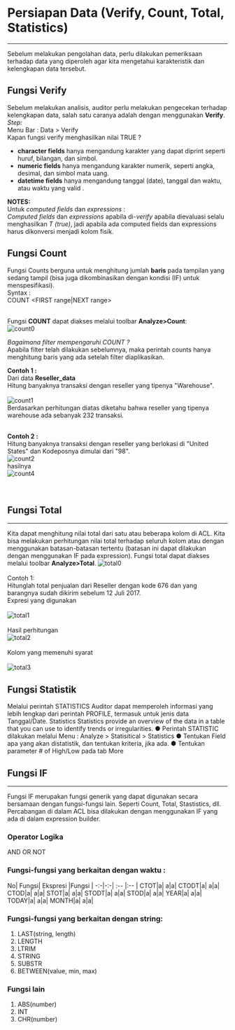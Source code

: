 # Persiapan Data (Verify, Count, Total, Statistics)
***

Sebelum melakukan pengolahan data, perlu dilakukan pemeriksaan terhadap data yang diperoleh agar kita mengetahui karakteristik dan kelengkapan data tersebut.

## Fungsi Verify
Sebelum melakukan analisis, auditor perlu melakukan pengecekan terhadap kelengkapan data, salah satu caranya adalah dengan menggunakan **Verify**.<br>
*Step:*<br>
Menu Bar : Data > Verify <br>
Kapan fungsi verify menghasilkan nilai TRUE ?
* __character fields__ hanya mengandung karakter yang dapat diprint seperti huruf, bilangan, dan simbol.
* __numeric fields__ hanya mengandung karakter numerik, seperti angka, desimal, dan simbol mata uang.
* __datetime fields__ hanya mengandung tanggal (date), tanggal dan waktu, atau waktu yang valid .

**NOTES:**<br>
Untuk *computed fields* dan *expressions* :<br>
*Computed fields* dan *expressions* apabila di-*verify* apabila dievaluasi selalu menghasilkan *T (true)*, jadi apabila ada computed fields dan expressions harus dikonversi menjadi kolom fisik.



## Fungsi Count
Fungsi Counts berguna untuk menghitung jumlah **baris** pada tampilan yang sedang tampil (bisa juga dikombinasikan dengan kondisi (IF) untuk menspesifikasi).<br>
Syntax : <br>
COUNT <IF test> <WHILE test> <FIRST range|NEXT range> 
<br><br>

Fungsi **COUNT** dapat diakses melalui toolbar **Analyze>Count**:<br>
![count0](https://github.com/ansyaku/tabk.acl/blob/main/img/COUNT0.png)  
  
*Bagaimana filter mempengaruhi COUNT ?* <br>
Apabila filter telah dilakukan sebelumnya, maka perintah counts hanya menghitung baris yang ada setelah filter diaplikasikan.

**Contoh 1 :**<br>
Dari data **Reseller_data** <br>
Hitung banyaknya transaksi dengan reseller yang tipenya "Warehouse". <br><br>
![count1](https://github.com/ansyaku/tabk.acl/blob/main/img/COUNT1.PNG)  
Berdasarkan perhitungan diatas diketahu bahwa reseller yang tipenya warehouse ada sebanyak 232 transaksi. <br>
<br>  
  
**Contoh 2 :**<br>
Hitung banyaknya transaksi dengan reseller yang berlokasi di "United States" dan Kodeposnya dimulai dari "98".  <br>
![count2](https://github.com/ansyaku/tabk.acl/blob/main/img/COUNT2.PNG)  
hasilnya<br>
![count4](https://github.com/ansyaku/tabk.acl/blob/main/img/COUNT4.PNG)  
<br><br>  

## Fungsi Total
***  
Kita dapat menghitung nilai total dari satu atau beberapa kolom di ACL. Kita bisa melakukan perhitungan nilai total terhadap seluruh  kolom atau dengan menggunakan batasan-batasan tertentu (batasan ini dapat dilakukan dengan menggunakan IF pada expression). Fungsi total dapat diakses melalui toolbar **Analyze>Total**.
![total0](https://github.com/ansyaku/tabk.acl/blob/main/img/TOTAL0.png)  
<br>
Contoh 1: <br>
Hitunglah total penjualan dari Reseller dengan kode 676 dan yang barangnya sudah dikirim sebelum 12 Juli 2017.<br>
Expresi yang digunakan<br>  
![total1](https://github.com/ansyaku/tabk.acl/blob/main/img/TOTAL1.PNG)<br>      
Hasil perhitungan<br> 
![total2](https://github.com/ansyaku/tabk.acl/blob/main/img/TOTAL2.PNG) <br>     
Kolom yang memenuhi syarat <br>  
![total3](https://github.com/ansyaku/tabk.acl/blob/main/img/TOTAL3.PNG) <br>     

  
## Fungsi Statistik
Melalui perintah STATISTICS Auditor dapat memperoleh informasi yang lebih lengkap dari perintah PROFILE, termasuk untuk jenis data Tanggal/Date.
  Statistics
Statistics provide an overview of the data in a table that you can use to identify trends or irregularities.
● Perintah STATISTIC dilakukan melalui Menu : Analyze > Statisitical > Statistics
● Tentukan Field apa yang akan distatistik, dan tentukan kriteria, jika ada.
● Tentukan parameter # of High/Low pada tab More

## Fungsi IF
***
Fungsi IF merupakan fungsi generik yang dapat digunakan secara bersamaan dengan fungsi-fungsi lain. Seperti Count, Total, Stastistics, dll. Percabangan di dalam ACL bisa dilakukan dengan menggunakan IF yang ada di dalam expression builder.
### Operator Logika
  AND 
  OR
  NOT

### Fungsi-fungsi yang berkaitan dengan waktu :  
No| Fungsi| Ekspresi |Fungsi |
-:-|-:-| :-- |:--  |
CTOT|a| a|a|
CTODT|a| a|a|
CTOD|a| a|a|
STOT|a| a|a|
STODT|a| a|a|
STOD|a| a|a|
YEAR|a| a|a|
TODAY|a| a|a|
MONTH|a| a|a|

### Fungsi-fungsi yang berkaitan dengan string:  
1. LAST(string, length)
2. LENGTH
3. LTRIM
4. STRING
5. SUBSTR
6. BETWEEN(value, min, max)
  
### Fungsi lain
1. ABS(number)
2. INT  
3. CHR(number)  
